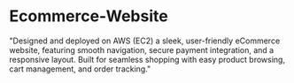# Ecommerce-Website

"Designed and deployed on AWS (EC2) a sleek, user-friendly eCommerce website, featuring smooth navigation, secure payment integration, and a responsive layout. Built for seamless shopping with easy product browsing, cart management, and order tracking."
